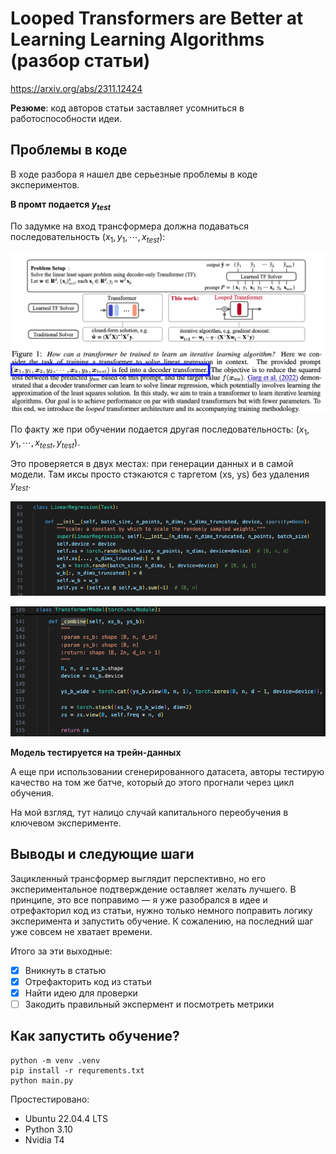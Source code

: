 # Looped Transformers are Better at Learning Learning Algorithms (разбор статьи)

https://arxiv.org/abs/2311.12424

**Резюме**: код авторов статьи заставляет усомниться в работоспособности идеи.

## Проблемы в коде

В ходе разбора я нашел две серьезные проблемы в коде экспериментов.

**В промт подается $y_{test}$**

По задумке на вход трансформера должна подаваться последовательность $(x_1, y_1, \cdots, x_{test})$:

![loop_approach](assets/loop_approach.png)

По факту же при обучении подается другая последовательность: $(x_1, y_1, \cdots, x_{test}, y_{test})$. 

Это проверяется в двух местах: при генерации данных и в самой модели. Там иксы просто стэкаются с таргетом (xs, ys) без удаления $y_{test}$.

![генерация данных, task.py](assets/code_data_generation.png)

![форвард метод](assets/code_model_forward.png)

**Модель тестируется на трейн-данных**

А еще при использовании сгенерированного датасета, авторы тестирую качество на том же батче, который до этого прогнали через цикл обучения.

На мой взгляд, тут налицо случай капитального переобучения в ключевом эксперименте.

## Выводы и следующие шаги

Зацикленный трансформер выглядит перспективно, но его экспериментальное подтверждение оставляет желать лучшего. В принципе, это все поправимо — я уже разобрался в идее и отрефакторил код из статьи, нужно только немного поправить логику эксперимента и запустить обучение. К сожалению, на последний шаг уже совсем не хватает времени.

Итого за эти выходные:

- [x] Вникнуть в статью
- [x] Отрефакторить код из статьи 
- [x] Найти идею для проверки 
- [ ] Закодить правильный экспермент и посмотреть метрики

## Как запустить обучение?

```
python -m venv .venv
pip install -r requrements.txt
python main.py
```

Простестировано:
* Ubuntu 22.04.4 LTS
* Python 3.10
* Nvidia T4
